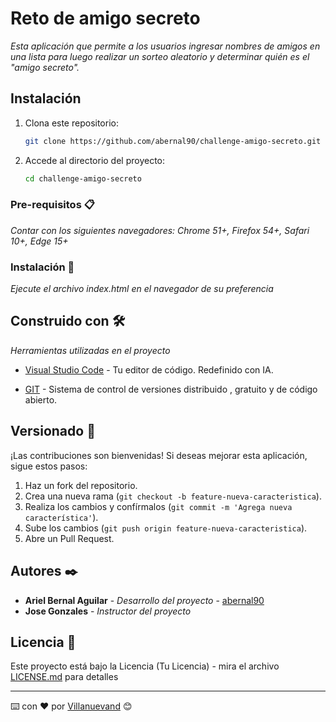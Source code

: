 # Reto de amigo secreto

_Esta aplicación que permite a los usuarios ingresar nombres de amigos en una lista para luego realizar un sorteo aleatorio y determinar quién es el "amigo secreto"._

## Instalación

1. Clona este repositorio:
   ```sh
   git clone https://github.com/abernal90/challenge-amigo-secreto.git
   ```
2. Accede al directorio del proyecto:
   ```sh
   cd challenge-amigo-secreto
   ```

### Pre-requisitos 📋

_Contar con los siguientes navegadores:  Chrome 51+, Firefox 54+, Safari 10+, Edge 15+_

### Instalación 🔧

_Ejecute el archivo index.html en el navegador de su preferencia_

## Construido con 🛠️

_Herramientas utilizadas en el proyecto_

* [Visual Studio Code](https://code.visualstudio.com/) - Tu editor de código. Redefinido con IA.

* [GIT](https://git-scm.com//) - Sistema de control de versiones distribuido , gratuito y de código abierto.

## Versionado 📌

¡Las contribuciones son bienvenidas! Si deseas mejorar esta aplicación, sigue estos pasos:
1. Haz un fork del repositorio.
2. Crea una nueva rama (`git checkout -b feature-nueva-caracteristica`).
3. Realiza los cambios y confírmalos (`git commit -m 'Agrega nueva característica'`).
4. Sube los cambios (`git push origin feature-nueva-caracteristica`).
5. Abre un Pull Request.

## Autores ✒️

* **Ariel Bernal Aguilar** - *Desarrollo del proyecto* - [abernal90](https://github.com/abernal90)
* **Jose Gonzales** - *Instructor del proyecto* 

## Licencia 📄

Este proyecto está bajo la Licencia (Tu Licencia) - mira el archivo [LICENSE.md](LICENSE.md) para detalles


---
⌨️ con ❤️ por [Villanuevand](https://github.com/Villanuevand) 😊
